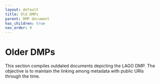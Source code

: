 ```yaml
---
layout: default
title: Old DMPs
parent: DMP document
has_children: true
nav_order: 9
---
```


# Older DMPs

This section compiles outdated documents depicting the LAGO DMP. The objective is to maintain the linking among metadata with public URIs through the time.
